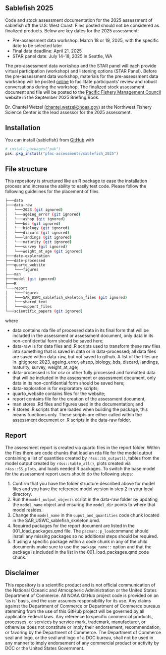 
## Sablefish 2025

Code and stock assessment documentation for the 2025 assessment of
sablefish off the U.S. West Coast. Files posted should not be considered
as finalized products. Below are key dates for the 2025 assessment:

- Pre-assessment data workshop: March 18 or 19, 2025, with the specific
  date to be selected later
- Final data deadline: April 21, 2025
- STAR panel date: July 14-18, 2025 in Seattle, WA

The pre-assessment data workshop and the STAR panel will each provide
virtual participation (workshop) and listening options (STAR Panel).
Before the pre-assessment data workshop, materials for the
pre-assessment data workshop will be posted
[online](https://connect.fisheries.noaa.gov/sablefish-2025/) to
facilitate participants’ review and robust conversations during the
workshop. The finalized stock assessment document and file will be
posted to the [Pacific Fishery Management
Council](https://www.pcouncil.org/) website in the September 2025
Briefing Book.

Dr. Chantel Wetzel (<chantel.wetzel@noaa.gov>) at the Northwest Fishery
Science Center is the lead assessor for the 2025 assessment.

## Installation

You can install {sablefish} from [GitHub](https://github.com/) with

``` r
# install.packages("pak")
pak::pkg_install("pfmc-assessments/sablefish_2025")
```

## File structure

This repository is structured like an R package to ease the installation
process and increase the ability to easily test code. Please follow the
following guidelines for the placement of files.

``` bash
├───data
├───data-raw
│   └───2023 (git ignored)
│   └───ageing_error (git ignored)
│   └───ashop (git ignored)
│   └───bds (git ignored)
│   └───biology (git ignored)
│   └───discard (git ignored)
│   └───landings (git ignored)
│   └───maturity (git ignored)
│   └───survey (git ignored)
│   └───weight_at_age (git ignored)
├───date-exploration
├───date-processed
├───quarto_website
│   └───figures
├───man
├───model (git ignored)
├───R
└───report
│   └───figures
│   └───SAR_USWC_sablefish_skeleton_files (git ignored)
│   └───shared_text
│   └───support_files
└───scientific_papers (git ignored)
```

where

- data contains rda file of processed data in its final form that will be included in the
  assessment or assessment document, only data in its non-confidential
  form should be saved here;
- data-raw is for data files and .R scripts used to transform these raw
  files into something that is saved in data or in data-processed; all data files
  are saved within data-raw, but not saved to github. A list of the files are in
  .gitignore: 2023, ageing_error, ahsop, biology, bds, discard, landings, maturity,
  survey, weight_at_age; 
- data-processed is for csv or other fully processed and formatted data that 
  will be included in the assessment or assessment document, only data in its 
  non-confidential form should be saved here;
- data-exploration is for exploratory scripts;
- quarto_website contains files for the website;
- report contains file for the creation of the assessment document,
- man stores .Rd files and figures used in the documentation; and
- R stores .R scripts that are loaded when building the package, this
  means functions only. These scripts are either called within the assessment
  document or .R scripts in the data-raw folder. 
  
## Report 

The assessment report is created via quarto files in the report folder.  Within
the files there are code chunks that load an rda file for the model output containing
a list of quantities created by `r4ss::SS_output()`, tables from the model output 
created by `r4ss::table_all()`, plots created via `r4ss::SS_plots`, and loads needed R 
packages. To switch the base model for the assessment report users should do the
following steps:

1. Confirm that you have the folder structure described above for model files and 
you have the reference model version in step 2 in your local directory.
2. Run the `model_output_objects` script in the data-raw folder by updating the 
`model_name` object and ensuring the `model_dir` points to where that model resides.
3. Change the `model_name` in the `ouput_and_quantities` code chunk located in the
SAR_USWC_sablefish_skeleton.qmd.
4. Required packages for the report document are listed in the 001_load_packages.qmd
file. The `pacman::p_load`command should install any missing packages so no additional 
steps should be required. 
5. If using a specific package within a code chunk in any of the child documents
make sure to use the `package_name::` option and that the package is included in the
list in the 001_load_packages.qmd code chunk.


## Disclaimer

This repository is a scientific product and is not official
communication of the National Oceanic and Atmospheric Administration or
the United States Department of Commerce. All NOAA GitHub project code
is provided on an ‘as is’ basis, and the user assumes responsibility for
its use. Any claims against the Department of Commerce or Department of
Commerce bureaus stemming from the use of this GitHub project will be
governed by all applicable Federal laws. Any reference to specific
commercial products, processes, or services by service mark, trademark,
manufacturer, or otherwise does not constitute or imply their
endorsement, recommendation, or favoring by the Department of Commerce.
The Department of Commerce seal and logo, or the seal and logo of a DOC
bureau, shall not be used in any manner to imply endorsement of any
commercial product or activity by DOC or the United States Government.
